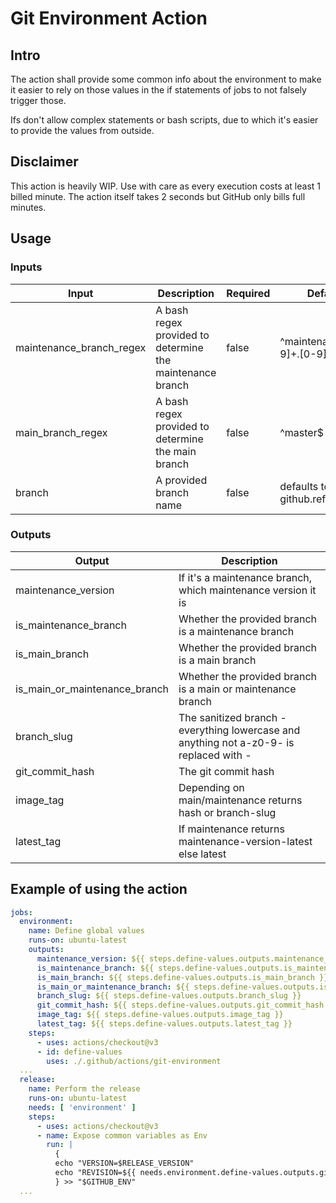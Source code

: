 # Git Environment Action

## Intro

The action shall provide some common info about the environment to make it easier to rely on those
values in the if statements of jobs to not falsely trigger those.

Ifs don't allow complex statements or bash scripts, due to which it's easier to provide the values
from outside.

## Disclaimer

This action is heavily WIP. Use with care as every execution costs at least 1 billed minute. The
action itself takes 2 seconds but GitHub only bills full minutes.

## Usage

### Inputs

| Input                    | Description                                               | Required | Default                         |
|--------------------------|-----------------------------------------------------------|----------|---------------------------------|
| maintenance_branch_regex | A bash regex provided to determine the maintenance branch | false    | ^maintenance\/([0-9]+\.[0-9]+)$ | 
| main_branch_regex        | A bash regex provided to determine the main branch        | false    | ^master$                        |
| branch                   | A provided branch name                                    | false    | defaults to github.ref_name     |

### Outputs

| Output                        | Description                                                                             |
|-------------------------------|-----------------------------------------------------------------------------------------|
| maintenance_version           | If it's a maintenance branch, which maintenance version it is                           |
| is_maintenance_branch         | Whether the provided branch is a maintenance branch                                     |
| is_main_branch                | Whether the provided branch is a main branch                                            |
| is_main_or_maintenance_branch | Whether the provided branch is a main or maintenance branch                             |
| branch_slug                   | The sanitized branch - everything lowercase and anything not a-z0-9- is replaced with - |
| git_commit_hash               | The git commit hash                                                                     |
| image_tag                     | Depending on main/maintenance returns hash or branch-slug                               |
| latest_tag                    | If maintenance returns maintenance-version-latest else latest                           |

## Example of using the action

```yaml
jobs:
  environment:
    name: Define global values
    runs-on: ubuntu-latest
    outputs:
      maintenance_version: ${{ steps.define-values.outputs.maintenance_version }}
      is_maintenance_branch: ${{ steps.define-values.outputs.is_maintenance_branch }}
      is_main_branch: ${{ steps.define-values.outputs.is_main_branch }}
      is_main_or_maintenance_branch: ${{ steps.define-values.outputs.is_main_or_maintenance_branch }}
      branch_slug: ${{ steps.define-values.outputs.branch_slug }}
      git_commit_hash: ${{ steps.define-values.outputs.git_commit_hash }}
      image_tag: ${{ steps.define-values.outputs.image_tag }}
      latest_tag: ${{ steps.define-values.outputs.latest_tag }}
    steps:
      - uses: actions/checkout@v3
      - id: define-values
        uses: ./.github/actions/git-environment
  ...
  release:
    name: Perform the release
    runs-on: ubuntu-latest
    needs: [ 'environment' ]
    steps:
      - uses: actions/checkout@v3
      - name: Expose common variables as Env
        run: |
          {
          echo "VERSION=$RELEASE_VERSION"
          echo "REVISION=${{ needs.environment.define-values.outputs.git_commit_hash }}"
          } >> "$GITHUB_ENV"
  ...
```
